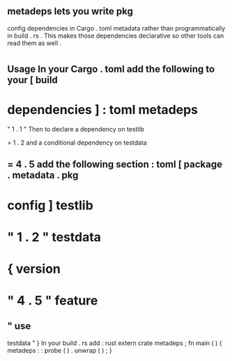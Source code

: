 metadeps
lets
you
write
pkg
-
config
dependencies
in
Cargo
.
toml
metadata
rather
than
programmatically
in
build
.
rs
.
This
makes
those
dependencies
declarative
so
other
tools
can
read
them
as
well
.
#
Usage
In
your
Cargo
.
toml
add
the
following
to
your
[
build
-
dependencies
]
:
toml
metadeps
=
"
1
.
1
"
Then
to
declare
a
dependency
on
testlib
>
=
1
.
2
and
a
conditional
dependency
on
testdata
>
=
4
.
5
add
the
following
section
:
toml
[
package
.
metadata
.
pkg
-
config
]
testlib
=
"
1
.
2
"
testdata
=
{
version
=
"
4
.
5
"
feature
=
"
use
-
testdata
"
}
In
your
build
.
rs
add
:
rust
extern
crate
metadeps
;
fn
main
(
)
{
metadeps
:
:
probe
(
)
.
unwrap
(
)
;
}
